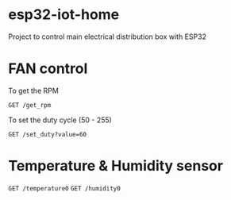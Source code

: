 # esp32-iot-home
Project to control main electrical distribution box with ESP32

# FAN control

To get the RPM

`GET /get_rpm`

To set the duty cycle (50 - 255)

`GET /set_duty?value=60`

# Temperature & Humidity sensor

`GET /temperature0`
`GET /humidity0`

